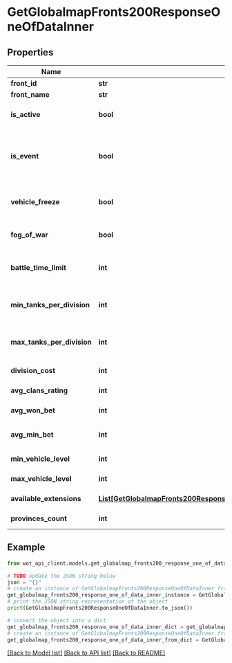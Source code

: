 # GetGlobalmapFronts200ResponseOneOfDataInner


## Properties

Name | Type | Description | Notes
------------ | ------------- | ------------- | -------------
**front_id** | **str** | Front ID | 
**front_name** | **str** | Front name | 
**is_active** | **bool** | Indicates if a map is active | 
**is_event** | **bool** | Indicates the map type: regular map or events map | 
**vehicle_freeze** | **bool** | Indicates if vehicles blocking is active | 
**fog_of_war** | **bool** | Indicates presence of Fog of War | 
**battle_time_limit** | **int** | Maximum battle duration in minutes | 
**min_tanks_per_division** | **int** | Minimum number of vehicles in division | 
**max_tanks_per_division** | **int** | Maximum number of vehicles in division | 
**division_cost** | **int** | Division cost | 
**avg_clans_rating** | **int** | Average clans rating | 
**avg_won_bet** | **int** | Average winning bid | 
**avg_min_bet** | **int** | Average minimum bid | 
**min_vehicle_level** | **int** | Minimum vehicle Tier | 
**max_vehicle_level** | **int** | Maximum vehicle Tier | 
**available_extensions** | [**List[GetGlobalmapFronts200ResponseOneOfDataInnerAvailableExtensionsInner]**](GetGlobalmapFronts200ResponseOneOfDataInnerAvailableExtensionsInner.md) | Available modules | 
**provinces_count** | **int** | Amount of Provinces | 

## Example

```python
from wot_api_client.models.get_globalmap_fronts200_response_one_of_data_inner import GetGlobalmapFronts200ResponseOneOfDataInner

# TODO update the JSON string below
json = "{}"
# create an instance of GetGlobalmapFronts200ResponseOneOfDataInner from a JSON string
get_globalmap_fronts200_response_one_of_data_inner_instance = GetGlobalmapFronts200ResponseOneOfDataInner.from_json(json)
# print the JSON string representation of the object
print(GetGlobalmapFronts200ResponseOneOfDataInner.to_json())

# convert the object into a dict
get_globalmap_fronts200_response_one_of_data_inner_dict = get_globalmap_fronts200_response_one_of_data_inner_instance.to_dict()
# create an instance of GetGlobalmapFronts200ResponseOneOfDataInner from a dict
get_globalmap_fronts200_response_one_of_data_inner_from_dict = GetGlobalmapFronts200ResponseOneOfDataInner.from_dict(get_globalmap_fronts200_response_one_of_data_inner_dict)
```
[[Back to Model list]](../README.md#documentation-for-models) [[Back to API list]](../README.md#documentation-for-api-endpoints) [[Back to README]](../README.md)


